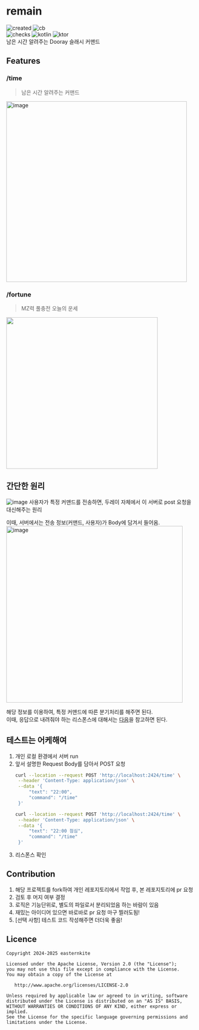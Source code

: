 # remain
![created](https://img.shields.io/github/created-at/easternkite/remain)
![cb](https://img.shields.io/github/contributors/easternkite/remain)  
![checks](https://img.shields.io/github/check-runs/easternkite/remain/main)
![kotlin](https://img.shields.io/badge/dynamic/toml?url=https%3A%2F%2Fraw.githubusercontent.com%2Feasternkite%2Fremain%2Frefs%2Fheads%2Fmain%2Fgradle%2Flibs.versions.toml&query=%24.versions.kotlin&logo=Kotlin&label=Kotlin&color=purple)
![ktor](https://img.shields.io/badge/dynamic/toml?url=https%3A%2F%2Fraw.githubusercontent.com%2Feasternkite%2Fremain%2Frefs%2Fheads%2Fmain%2Fgradle%2Flibs.versions.toml&query=%24.versions.ktor&logo=Ktor&label=Ktor)  
남은 시간 알려주는 Dooray 슬래시 커맨드

## Features
### /time 
> 남은 시간 알려주는 커맨드
<img width="477" alt="image" src="https://github.com/user-attachments/assets/f8dc0979-6815-47f5-84ce-57f750d20b07" />

### /fortune
> MZ력 풀충전 오늘의 운세
<img src="https://github.com/user-attachments/assets/cb4167a1-a46f-4d7e-9160-456ea521c43d" width="400">


## 간단한 원리
![image](https://github.com/user-attachments/assets/db13804a-6766-465f-b2c1-f14c73360aa2)
사용자가 특정 커맨드를 전송하면, 두레이 자체에서 이 서버로 post 요청을 대신해주는 원리

이때, 서버에서는 전송 정보(커맨드, 사용자)가 Body에 담겨서 들어옴.  
<img width="466" alt="image" src="https://github.com/user-attachments/assets/2a8731f4-9d83-49e3-96d2-133c2e0f7bee" />

해당 정보를 이용하여, 특정 커맨드에 따른 분기처리를 해주면 된다.  
이때, 응답으로 내려줘야 하는 리스폰스에 대해서는 [다음](https://helpdesk.dooray.com/share/pages/9wWo-xwiR66BO5LGshgVTg/2900080846994699495)을 참고하면 된다.

## 테스트는 어케해여
1. 개인 로컬 환경에서 서버 run
2. 앞서 설명한 Request Body를 담아서 POST 요청
   ``` bash
   curl --location --request POST 'http://localhost:2424/time' \
    --header 'Content-Type: application/json' \
    --data '{
        "text": "22:00",
        "command": "/time"
    }'
   ```
   ``` bash
   curl --location --request POST 'http://localhost:2424/time' \
    --header 'Content-Type: application/json' \
    --data '{
        "text": "22:00 점심",
        "command": "/time"
    }'
   ```
3. 리스폰스 확인

## Contribution
1. 해당 프로젝트를 fork하여 개인 레포지토리에서 작업 후, 본 레포지토리에 pr 요청
2. 검토 후 머지 여부 결정
3. 로직은 기능단위로, 별도의 파일로서 분리되었음 하는 바람이 있음
4. 재밌는 아이디어 있으면 바로바로 pr 요청 마구 찔러도됨!
5. [선택 사항] 테스트 코드 작성해주면 더더욱 좋음!

## Licence
```
Copyright 2024-2025 easternkite

Licensed under the Apache License, Version 2.0 (the "License");
you may not use this file except in compliance with the License.
You may obtain a copy of the License at

   http://www.apache.org/licenses/LICENSE-2.0

Unless required by applicable law or agreed to in writing, software
distributed under the License is distributed on an "AS IS" BASIS,
WITHOUT WARRANTIES OR CONDITIONS OF ANY KIND, either express or implied.
See the License for the specific language governing permissions and
limitations under the License.
```
